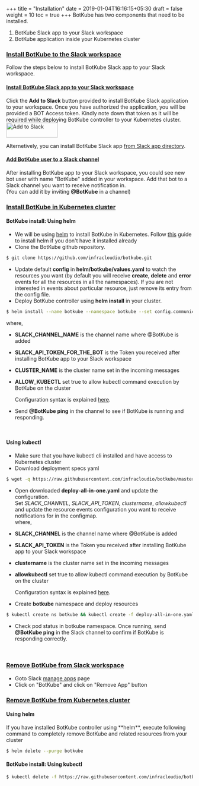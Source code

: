+++
title = "Installation"
date = 2019-01-04T16:16:15+05:30
draft = false
weight = 10
toc = true
+++
BotKube has two components that need to be installed.

1. BotKube Slack app to your Slack workspace
2. BotKube application inside your Kubernetes cluster

<h3 class="section-head" id="h-install-BotKube-slack"><a href="#h-install-BotKube-slack">Install BotKube to the Slack workspace</a></h3>

<p>Follow the steps below to install BotKube Slack app to your Slack workspace.</p>

<h4 id="h-install-BotKube-slackapp"><a href="#h-install-BotKube-slackapp">Install BotKube Slack app to your Slack workspace</a></h4>

Click the **Add to Slack** button provided to install BotKube Slack application to your workspace. Once you have authorized the application, you will be provided a BOT Access token. Kindly note down that token as it will be required while deploying BotKube controller to your Kubernetes cluster.
<a href="https://slack.com/oauth/authorize?scope=bot&client_id=12637824912.515475697794"><img alt="Add to Slack" height="40" width="139" src="https://platform.slack-edge.com/img/add_to_slack.png" srcset="https://platform.slack-edge.com/img/add_to_slack.png 1x, https://platform.slack-edge.com/img/add_to_slack@2x.png 2x" /></a>

Alternetively, you can install BotKube Slack app [from Slack app directory](https://slack.com/apps/AF5DZLHPC-botkube).

<h4 id="h-add-botkube-slackchannel"><a href="#h-add-botkube-slackchannel">Add BotKube user to a Slack channel</a></h4>

After installing BotKube app to your Slack workspace, you could see new bot user with name "BotKube" added in your workspace. Add that bot to a Slack channel you want to receive notification in.<br> (You can add it by inviting **@BotKube** in a channel)

<h3 class="section-head" id="h-install-BotKube-k8s"><a href="#h-install-BotKube-k8s">Install BotKube in Kubernetes cluster</a></h3>

<h4>BotKube install: Using helm</h4>

- We will be using [helm](https://helm.sh/) to install BotKube in Kubernetes. Follow [this](https://docs.helm.sh/using_helm/#installing-helm) guide to install helm if you don't have it installed already
- Clone the BotKube github repository.

```bash
$ git clone https://github.com/infracloudio/botkube.git
```

- Update default **config** in **helm/botkube/values.yaml** to watch the resources you want (by default you will receive **create**, **delete** and **error** events for all the resources in all the namespaces).
If you are not interested in events about particular resource, just remove its entry from the config file.
- Deploy BotKube controller using **helm install** in your cluster.
```bash
$ helm install --name botkube --namespace botkube --set config.communications.slack.channel=<SLACK_CHANNEL_NAME>,config.communications.slack.token=<SLACK_API_TOKEN_FOR_THE_BOT>,config.settings.clustername=<CLUSTER_NAME>,config.settings.allowkubectl=<ALLOW_KUBECTL> helm/botkube/
```
where,<br>
- **SLACK_CHANNEL_NAME** is the channel name where @BotKube is added<br>
- **SLACK_API_TOKEN_FOR_THE_BOT** is the Token you received after installing BotKube app to your Slack workspace<br>
- **CLUSTER_NAME** is the cluster name set in the incoming messages<br>
- **ALLOW_KUBECTL** set true to allow kubectl command execution by BotKube on the cluster<br>

	Configuration syntax is explained [here](/configuration).

- Send **@BotKube ping** in the channel to see if BotKube is running and responding.

<br>
<h4>Using kubectl</h4>

- Make sure that you have kubectl cli installed and have access to Kubernetes cluster
- Download deployment specs yaml

```bash
$ wget -q https://raw.githubusercontent.com/infracloudio/botkube/master/deploy-all-in-one.yaml
```

- Open downloaded **deploy-all-in-one.yaml** and update the configuration.<br>
Set *SLACK_CHANNEL*, *SLACK_API_TOKEN*, *clustername*, *allowkubectl* and update the resource events configuration you want to receive notifications for in the configmap.<br>
where,<br>
- **SLACK_CHANNEL** is the channel name where @BotKube is added<br>
- **SLACK_API_TOKEN** is the Token you received after installing BotKube app to your Slack workspace<br>
- **clustername** is the cluster name set in the incoming messages<br>
- **allowkubectl** set true to allow kubectl command execution by BotKube on the cluster<br>

	Configuration syntax is explained [here](/configuration).

- Create **botkube** namespace and deploy resources

```bash
$ kubectl create ns botkube && kubectl create -f deploy-all-in-one.yaml -n botkube
```

- Check pod status in botkube namespace. Once running, send **@BotKube ping** in the Slack channel to confirm if BotKube is responding correctly.


<br>
<h3 class="section-head" id="h-uninstall-BotKube-slack"><a href="#h-uninstall-BotKube-slack">Remove BotKube from Slack workspace</a></h3>

- Goto Slack <a href="https://slack.com/apps/manage">manage apps</a> page<br>
- Click on "BotKube" and click on "Remove App" button

<h3 class="section-head" id="h-uninstall-BotKube-k8s"><a href="#h-uninstall-BotKube-k8s">Remove BotKube from Kubernetes cluster</a></h3>
<h4>Using helm</h4>
<p>If you have installed BotKube controller using **helm**, execute following command to completely remove BotKube and related resources from your cluster</p>

```bash
$ helm delete --purge botkube
```

<h4>BotKube install: Using kubectl</h4>

```bash
$ kubectl delete -f https://raw.githubusercontent.com/infracloudio/botkube/master/deploy-all-in-one.yaml -n botkube
```


